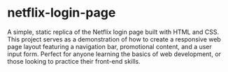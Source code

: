# netflix-login-page
A simple, static replica of the Netflix login page built with HTML and CSS. This project serves as a demonstration of how to create a responsive web page layout featuring a navigation bar, promotional content, and a user input form. Perfect for anyone learning the basics of web development, or those looking to practice their front-end skills.
